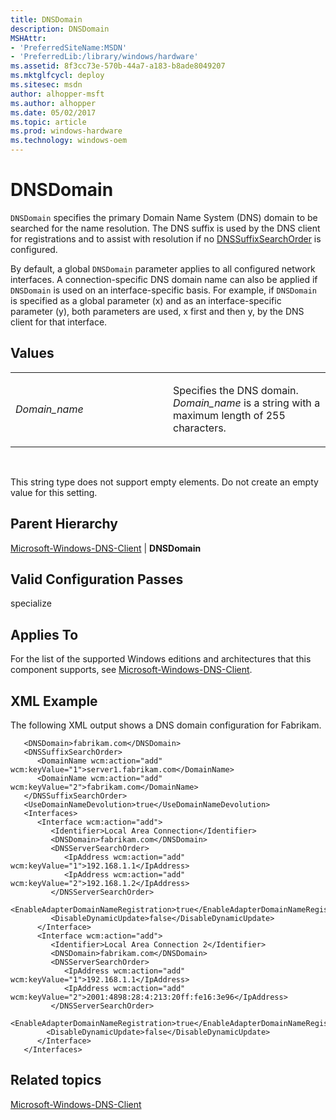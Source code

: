 ```yaml
---
title: DNSDomain
description: DNSDomain
MSHAttr:
- 'PreferredSiteName:MSDN'
- 'PreferredLib:/library/windows/hardware'
ms.assetid: 8f3cc73e-570b-44a7-a183-b8ade8049207
ms.mktglfcycl: deploy
ms.sitesec: msdn
author: alhopper-msft
ms.author: alhopper
ms.date: 05/02/2017
ms.topic: article
ms.prod: windows-hardware
ms.technology: windows-oem
---
```


# DNSDomain


`DNSDomain` specifies the primary Domain Name System (DNS) domain to be searched for the name resolution. The DNS suffix is used by the DNS client for registrations and to assist with resolution if no [DNSSuffixSearchOrder](microsoft-windows-dns-client-dnssuffixsearchorder.md) is configured.

By default, a global `DNSDomain` parameter applies to all configured network interfaces. A connection-specific DNS domain name can also be applied if `DNSDomain` is used on an interface-specific basis. For example, if `DNSDomain` is specified as a global parameter (x) and as an interface-specific parameter (y), both parameters are used, x first and then y, by the DNS client for that interface.

## Values


<table>
<colgroup>
<col width="50%" />
<col width="50%" />
</colgroup>
<tbody>
<tr class="odd">
<td><p><em>Domain_name</em></p></td>
<td><p>Specifies the DNS domain. <em>Domain_name</em> is a string with a maximum length of 255 characters.</p></td>
</tr>
</tbody>
</table>

 

This string type does not support empty elements. Do not create an empty value for this setting.

## Parent Hierarchy


[Microsoft-Windows-DNS-Client](microsoft-windows-dns-client.md) | **DNSDomain**

## Valid Configuration Passes


specialize

## Applies To


For the list of the supported Windows editions and architectures that this component supports, see [Microsoft-Windows-DNS-Client](microsoft-windows-dns-client.md).

## XML Example


The following XML output shows a DNS domain configuration for Fabrikam.

```
   <DNSDomain>fabrikam.com</DNSDomain>
   <DNSSuffixSearchOrder>
      <DomainName wcm:action="add" wcm:keyValue="1">server1.fabrikam.com</DomainName>
      <DomainName wcm:action="add" wcm:keyValue="2">fabrikam.com</DomainName>
   </DNSSuffixSearchOrder>
   <UseDomainNameDevolution>true</UseDomainNameDevolution>
   <Interfaces>
      <Interface wcm:action="add">
         <Identifier>Local Area Connection</Identifier>
         <DNSDomain>fabrikam.com</DNSDomain>
         <DNSServerSearchOrder>
            <IpAddress wcm:action="add" wcm:keyValue="1">192.168.1.1</IpAddress>
            <IpAddress wcm:action="add" wcm:keyValue="2">192.168.1.2</IpAddress>
         </DNSServerSearchOrder>
         <EnableAdapterDomainNameRegistration>true</EnableAdapterDomainNameRegistration>
         <DisableDynamicUpdate>false</DisableDynamicUpdate>
      </Interface>
      <Interface wcm:action="add">
         <Identifier>Local Area Connection 2</Identifier>
         <DNSDomain>fabrikam.com</DNSDomain>
         <DNSServerSearchOrder>
            <IpAddress wcm:action="add" wcm:keyValue="1">192.168.1.1</IpAddress>
            <IpAddress wcm:action="add" wcm:keyValue="2">2001:4898:28:4:213:20ff:fe16:3e96</IpAddress>
         </DNSServerSearchOrder>
         <EnableAdapterDomainNameRegistration>true</EnableAdapterDomainNameRegistration>
        <DisableDynamicUpdate>false</DisableDynamicUpdate>
      </Interface>
   </Interfaces>
```

## Related topics


[Microsoft-Windows-DNS-Client](microsoft-windows-dns-client.md)

 

 







